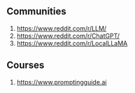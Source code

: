 ## Communities

1. https://www.reddit.com/r/LLM/
1. https://www.reddit.com/r/ChatGPT/
1. https://www.reddit.com/r/LocalLLaMA

## Courses

1. https://www.promptingguide.ai
